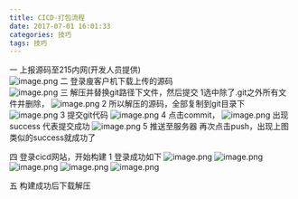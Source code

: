 ```yaml
---
title: CICD-打包流程
date: 2017-07-01 16:01:33
categories: 技巧
tags: 技巧
---
```



一 上报源码至215内网(开发人员提供)  
![image.png](https://upload-images.jianshu.io/upload_images/2803682-93171cdc611072d0.png?imageMogr2/auto-orient/strip%7CimageView2/2/w/1240)
二 登录廋客户机下载上传的源码  
![image.png](https://upload-images.jianshu.io/upload_images/2803682-ea6a203440dfc004.png?imageMogr2/auto-orient/strip%7CimageView2/2/w/1240)
三 解压并替换git路径下文件，然后提交
1选中除了.git之外所有文件并删除，
![image.png](https://upload-images.jianshu.io/upload_images/2803682-fac5a7f6f21ce2a7.png?imageMogr2/auto-orient/strip%7CimageView2/2/w/1240)
2 所以解压的源码，全部复制到git目录下
![image.png](https://upload-images.jianshu.io/upload_images/2803682-ceca50289cceafde.png?imageMogr2/auto-orient/strip%7CimageView2/2/w/1240)
3 提交git代码
![image.png](https://upload-images.jianshu.io/upload_images/2803682-be2dcd2b8e889315.png?imageMogr2/auto-orient/strip%7CimageView2/2/w/1240)
4 点击commit，
![image.png](https://upload-images.jianshu.io/upload_images/2803682-041688a20b9e5088.png?imageMogr2/auto-orient/strip%7CimageView2/2/w/1240)
出现success 代表提交成功
![image.png](https://upload-images.jianshu.io/upload_images/2803682-467207e875ffb14c.png?imageMogr2/auto-orient/strip%7CimageView2/2/w/1240)
5 推送至服务器
再次点击push，出现上图类似的success就成功了

四 登录cicd网站，开始构建
1 登录成功如下
![image.png](https://upload-images.jianshu.io/upload_images/2803682-821af009ca49458b.png?imageMogr2/auto-orient/strip%7CimageView2/2/w/1240)
![image.png](https://upload-images.jianshu.io/upload_images/2803682-4daf0b415385c9cf.png?imageMogr2/auto-orient/strip%7CimageView2/2/w/1240)
![image.png](https://upload-images.jianshu.io/upload_images/2803682-6f045497b9393a88.png?imageMogr2/auto-orient/strip%7CimageView2/2/w/1240)
![image.png](https://upload-images.jianshu.io/upload_images/2803682-7c11ee5ea0a85700.png?imageMogr2/auto-orient/strip%7CimageView2/2/w/1240)
![image.png](https://upload-images.jianshu.io/upload_images/2803682-109b64caafb554da.png?imageMogr2/auto-orient/strip%7CimageView2/2/w/1240)

五 构建成功后下载解压
